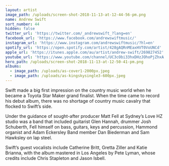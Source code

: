 ```yaml
---
layout: artist
image_path: /uploads/screen-shot-2018-11-13-at-12-44-56-pm.png
name: Andrew Swift
sort_number: 44
hidden: false
twitter_url: 'https://twitter.com/_andrewswift_?lang=en'
facebook_url: 'https://www.facebook.com/andrewswiftmusic/'
instagram_url: 'https://www.instagram.com/andrewswiftmusic/?hl=en'
spotify_url: 'https://open.spotify.com/artist/428gAQRnMEaxHVT0VoUNCd'
apple_url: 'https://itunes.apple.com/au/artist/andrew-swift/269827452'
youtube_url: 'https://www.youtube.com/channel/UC3cObi33hxDHzJOhoPjZhxA'
hero_path: /uploads/screen-shot-2018-11-13-at-12-50-41-pm.png
albums:
  - image_path: /uploads/as-cover1-2000px.jpeg
  - image_path: /uploads/as-kingskysingle3-600px.jpeg
---
```


Swift made a big first impression on the country music world when he became a Toyota Star Maker grand finalist. When the time came to record his debut album, there was no shortage of country music cavalry that flocked to Swift’s side.

Under the guidance of sought-after producer Matt Fell at Sydney’s Love HZ studio was a band that included guitarist Glen Hannah, drummer Josh Schuberth, Fell himself on bass, guitars, keys and percussion, Hammond organist and Adam Eckersley Band member Dan Biederman and Sam Hawksley on lap steel.

Swift’s guest vocalists include Catherine Britt, Gretta Ziller and Katie Brianna, with the album mastered in Los Angeles by Pete Lyman, whose credits include Chris Stapleton and Jason Isbell.